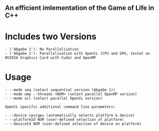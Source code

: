 ## An efficient imlementation of the Game of Life in C++

# Includes two Versions 

	- ('Abgabe 1'): No Parallelisation
	- ('Abgabe 2'): Parallelisation with OpenCL (CPU and GPU, testet on NVIDIA Graphics Card with Cuda) and OpenMP
	
# Usage

	- --mode seq (select sequential version (Abgabe 1))
	- --mode omp --threads <NUM> (select parallel OpenMP version)
	- --mode ocl (select parallel OpenCL version)
	
	OpenCL specific additional command line parameters:
	
	- --device cpu|gpu (automatically selects platform & device)
	- --platformId NUM (user-defined selection of platform)
	- --deviceId NUM (user-defined selection of device on platform)
